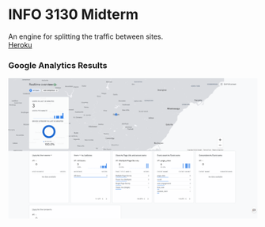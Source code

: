 
# INFO 3130 Midterm  
An engine for splitting the traffic between sites.  
[Heroku](#https://info3130-mp-2020-f.herokuapp.com/)

### Google Analytics Results 

![Database Results](https://raw.githubusercontent.com/mk519/INFO3130_Midterm/master/screenshots/google-analytics.png) 
